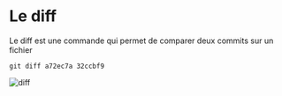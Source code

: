 # Le diff



Le diff est une commande qui permet de comparer deux commits sur un fichier

    git diff a72ec7a 32ccbf9


![diff](https://julienv-it.github.io/Module-Git/img/diff.png)
